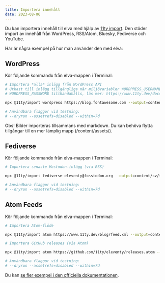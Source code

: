 ```yaml
---
title: Importera innehåll
date: 2023-08-06
---
```


Du kan importera innehåll till elva med hjälp av [11ty import](https://github.com/11ty/eleventy-import). Den stöder import av innehåll från WordPress, RSS/Atom, Bluesky, Fediverse och YouTube. 

Här är några exempel på hur man använder den med elva:

## WordPress

Kör följande kommando från elva-mappen i Terminal:

``` bash
# Importera *alla* inlägg från WordPress API
# Utkast till inlägg tillgängliga när miljövariabler WORDPRESS_USERNAME och 
# WORDPRESS_PASSWORD tillhandahålls, läs mer: https://www.11ty.dev/docs/environment-vars/

npx @11ty/import wordpress https://blog.fontawesome.com --output=content/sv/posts/ 

# Användbara flaggor vid testning:
# --dryrun --assetrefs=disabled --within=7d
```

<div class="notice notice-warning">Obs! Bilder importeras tillsammans med markdown. Du kan behöva flytta tillgångar till en mer lämplig mapp (/content/assets/).</div>

## Fediverse

Kör följande kommando från elva-mappen i Terminal:

``` bash
# Importera senaste Mastodon-inlägg (via RSS)

npx @11ty/import fediverse eleventy@fosstodon.org --output=content/sv/toots/

# Användbara flaggor vid testning:
# --dryrun --assetrefs=disabled --within=7d
```

## Atom Feeds

Kör följande kommando från elva-mappen i Terminal:

``` bash
# Importera Atom-flöde

npx @11ty/import atom https://www.11ty.dev/blog/feed.xml --output=content/sv/posts/ 

# Importera GitHub releases (via Atom)

npx @11ty/import atom https://github.com/11ty/eleventy/releases.atom --output=content/sv/releases/

# Användbara flaggor vid testning:
# --dryrun --assetrefs=disabled --within=7d
```

Du kan [se fler exempel i den officiella dokumentationen](https://github.com/11ty/eleventy-import?tab=readme-ov-file#11tyimport).